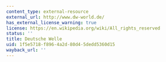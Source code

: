 ```yaml
---
content_type: external-resource
external_url: http://www.dw-world.de/
has_external_license_warning: true
license: https://en.wikipedia.org/wiki/All_rights_reserved
status: ''
title: Deutsche Welle
uid: 1f5e5718-f896-4a2d-80d4-5dedd5360d15
wayback_url: ''
---
```

